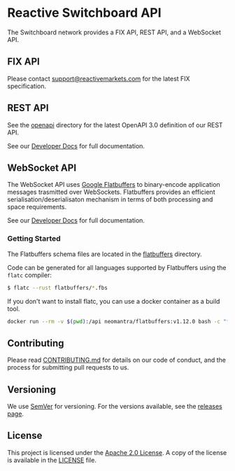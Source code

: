 # Reactive Switchboard API

The Switchboard network provides a FIX API, REST API, and a WebSocket API.

## FIX API

Please contact support@reactivemarkets.com for the latest FIX specification.

## REST API

See the [openapi](openapi/) directory for the latest OpenAPI 3.0 definition of our REST API.

See our [Developer Docs](https://developer.reactivemarkets.com) for full documentation.

## WebSocket API

The WebSocket API uses [Google Flatbuffers](https://google.github.io/flatbuffers/) to binary-encode application messages trasmitted over WebSockets.
Flatbuffers provides an efficient serialisation/deserialisaton mechanism in terms of both processing
and space requirements.

See our [Developer Docs](https://developer.reactivemarkets.com) for full documentation.

### Getting Started

The Flatbuffers schema files are located in the [flatbuffers](flatbuffers/) directory.

Code can be generated for all languages supported by Flatbuffers using the `flatc` compiler:

```bash
$ flatc --rust flatbuffers/*.fbs
```

If you don't want to install flatc, you can use a docker container as a build tool.

```bash
docker run --rm -v $(pwd):/api neomantra/flatbuffers:v1.12.0 bash -c "flatc --rust -o /api/build/rust /api/flatbuffers/*.fbs"
```

## Contributing

Please read [CONTRIBUTING.md](CONTRIBUTING.md) for details
on our code of conduct, and the process for submitting pull requests to us.

## Versioning

We use [SemVer](https://semver.org/) for versioning. For the versions available, see the [releases
page](https://github.com/reactivemarkets/switchboard-api/releases).

## License

This project is licensed under the [Apache 2.0 License](https://www.apache.org/licenses/LICENSE-2.0).
A copy of the license is available in the [LICENSE](LICENSE) file.
